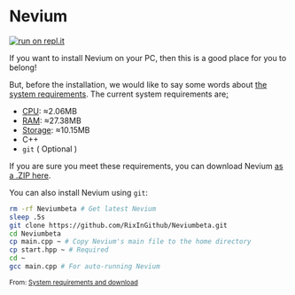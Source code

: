 # Nevium
[![run on repl.it](https://camo.githubusercontent.com/dc2fe3e1d2b233b1980ffbbcc4f6149d2ebd5bea5b289f8529752b1fde7e6126/68747470733a2f2f7265706c2e69742f62616467652f6769746875622f706c69626974686572382f323034382e637070)](https://replit.com/github/RixInGithub/Neviumbeta)

If you want to install Nevium on your PC, then this is a good place for you to belong!

But, before the installation, we would like to say some words about [the system requirements](https://en.wikipedia.org/wiki/System_requirements). The current system requirements are[:](https://www.youtube.com/watch?v=hRsI8aAOhF4)

- [CPU](https://en.wikipedia.org/wiki/Central_processing_unit): ≈2.06MB
- [RAM](https://en.wikipedia.org/wiki/Random_access_memory): ≈27.38MB
- [Storage](https://en.wikipedia.org/wiki/Computer_data_storage): ≈10.15MB
- C++
- `git` ( Optional )

If you are sure you meet these requirements, you can download Nevium [as a .ZIP here](https://replit.com/@nevium/os.zip).

You can also install Nevium using `git`:

```sh
rm -rf Neviumbeta # Get latest Nevium
sleep .5s
git clone https://github.com/RixInGithub/Neviumbeta.git
cd Neviumbeta
cp main.cpp ~ # Copy Nevium's main file to the home directory
cp start.hpp ~ # Required
cd ~
gcc main.cpp # For auto-running Nevium
```

<sup>From: [System requirements and download](https://nevium.repl.co/requirements/)</sup>
